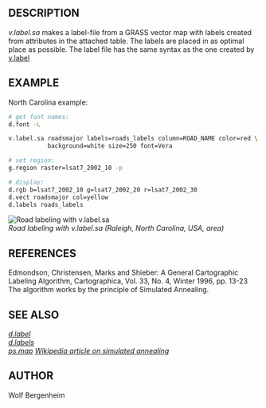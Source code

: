 ## DESCRIPTION

*v.label.sa* makes a label-file from a GRASS vector map with labels
created from attributes in the attached table. The labels are placed in
as optimal place as possible. The label file has the same syntax as the
one created by [v.label](v.label.md)

## EXAMPLE

North Carolina example:

```sh
# get font names:
d.font -L

v.label.sa roadsmajor labels=roads_labels column=ROAD_NAME color=red \
           background=white size=250 font=Vera

# set region:
g.region raster=lsat7_2002_10 -p

# display:
d.rgb b=lsat7_2002_10 g=lsat7_2002_20 r=lsat7_2002_30
d.vect roadsmajor col=yellow
d.labels roads_labels
```

![Road labeling with v.label.sa](v_label_sa.jpg)  
*Road labeling with v.label.sa (Raleigh, North Carolina, USA, area)*

## REFERENCES

Edmondson, Christensen, Marks and Shieber: A General Cartographic
Labeling Algorithm, Cartographica, Vol. 33, No. 4, Winter 1996, pp.
13-23 The algorithm works by the principle of Simulated Annealing.

## SEE ALSO

*[d.label](v.labels.md)  
[d.labels](d.labels.md)  
[ps.map](ps.map.md) [Wikipedia article on simulated
annealing](https://en.wikipedia.org/wiki/Simulated_Annealing)*  

## AUTHOR

Wolf Bergenheim
